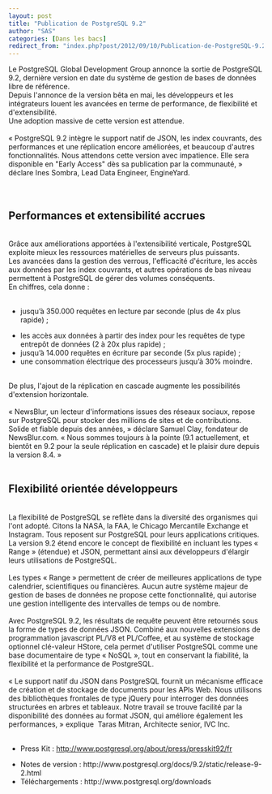 ```yaml
---
layout: post
title: "Publication de PostgreSQL 9.2"
author: "SAS"
categories: [Dans les bacs]
redirect_from: "index.php?post/2012/09/10/Publication-de-PostgreSQL-9.2"
---
```





<!--more-->


Le PostgreSQL Global Development Group annonce la sortie de PostgreSQL 9.2, dernière version en date du système de gestion de bases de données libre de référence.<br />Depuis l'annonce de la version bêta en mai, les développeurs et les intégrateurs louent les avancées en terme de performance, de flexibilité et d'extensibilité.<br />Une adoption massive de cette version est attendue.<br /><br />« PostgreSQL 9.2 intègre le support natif de JSON, les index couvrants, des performances et une réplication encore améliorées, et beaucoup d'autres fonctionnalités. Nous attendons cette version avec impatience. Elle sera disponible en "Early Access" dès sa publication par la communauté, » déclare Ines Sombra, Lead Data Engineer, EngineYard.<br /><br /><br /><h2>Performances et extensibilité accrues</h2>

<br />Grâce aux améliorations apportées à l'extensibilité verticale, PostgreSQL exploite mieux les ressources matérielles de serveurs plus puissants.<br />Les avancées dans la gestion des verrous, l'efficacité d'écriture, les accès aux données par les index couvrants, et autres opérations de bas niveau permettent à PostgreSQL de gérer des volumes conséquents. <br />En chiffres, cela donne :<br /><br /><ul><li>jusqu’à 350.000 requêtes en lecture par seconde (plus de 4x plus rapide) ;</li>

<li>les accès aux données à partir des index pour les requêtes de type entrepôt de données (2 à 20x plus rapide) ;</li>

<li>jusqu’à 14.000 requêtes en écriture par seconde (5x plus rapide) ;</li>

<li>une consommation électrique des processeurs jusqu’à 30% moindre.</li>

</ul>

<br />De plus, l'ajout de la réplication en cascade augmente les possibilités d'extension horizontale.<br /><br />« NewsBlur, un lecteur d'informations issues des réseaux sociaux, repose sur PostgreSQL pour stocker des millions de sites et de contributions. Solide et fiable depuis des années, » déclare Samuel Clay, fondateur de NewsBlur.com. « Nous sommes toujours à la pointe (9.1 actuellement, et bientôt en 9.2 pour la seule réplication en cascade) et le plaisir dure depuis la version 8.4. »<br /><br /><h2>Flexibilité orientée développeurs</h2>

<br />La flexibilité de PostgreSQL se reflète dans la diversité des organismes qui l'ont adopté. Citons la NASA, la FAA, le Chicago Mercantile Exchange et Instagram. Tous reposent sur PostgreSQL pour leurs applications critiques.<br />La version 9.2 étend encore le concept de flexibilité en incluant les types « Range » (étendue) et JSON, permettant ainsi aux développeurs d'élargir leurs utilisations de PostgreSQL.<br /><br />Les types « Range » permettent de créer de meilleures applications de type calendrier, scientifiques ou financières. Aucun autre système majeur de gestion de bases de données ne propose cette fonctionnalité, qui autorise une gestion intelligente des intervalles de temps ou de nombre.<br /><br />Avec PostgreSQL 9.2, les résultats de requête peuvent être retournés sous la forme de types de données JSON. Combiné aux nouvelles extensions de programmation javascript PL/V8 et PL/Coffee, et au système de stockage optionnel clé-valeur HStore, cela permet d'utiliser PostgreSQL comme une base documentaire de type « NoSQL », tout en conservant la fiabilité, la flexibilité et la performance de PostgreSQL.<br /><br />« Le support natif du JSON dans PostgreSQL fournit un mécanisme efficace de création et de stockage de documents pour les APIs Web. Nous utilisons des bibliothèques frontales de type jQuery pour interroger des données structurées en arbres et tableaux. Notre travail se trouve facilité par la disponibilité des données au format JSON, qui améliore également les performances, » explique&nbsp; Taras Mitran, Architecte senior, IVC Inc.<br /><br /><ul><li>Press Kit : http://www.postgresql.org/about/press/presskit92/fr</li>

<li>Notes de version : http://www.postgresql.org/docs/9.2/static/release-9-2.html</li>

<li>Téléchargements : http://www.postgresql.org/downloads</li>

</ul>